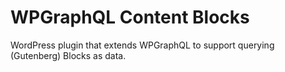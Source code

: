 # WPGraphQL Content Blocks

WordPress plugin that extends WPGraphQL to support querying (Gutenberg) Blocks as data.

